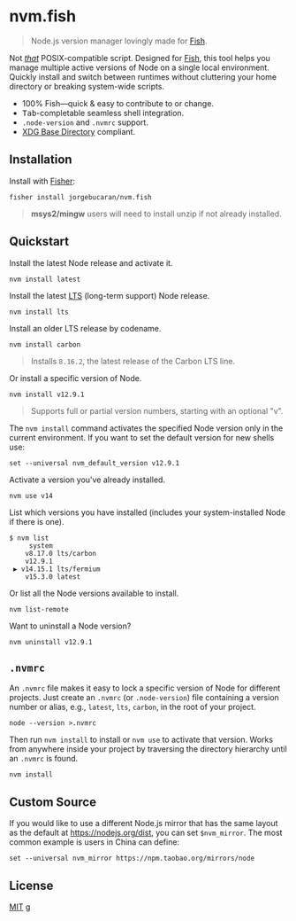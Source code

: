 # nvm.fish

> Node.js version manager lovingly made for [Fish](https://fishshell.com).

Not [_that_](https://github.com/nvm-sh/nvm) POSIX-compatible script. Designed for [Fish](https://fishshell.com), this tool helps you manage multiple active versions of Node on a single local environment. Quickly install and switch between runtimes without cluttering your home directory or breaking system-wide scripts.

- 100% Fish—quick & easy to contribute to or change.
- <kbd>Tab</kbd>-completable seamless shell integration.
- `.node-version` and `.nvmrc` support.
- [XDG Base Directory](https://specifications.freedesktop.org/basedir-spec/basedir-spec-latest.html) compliant.

## Installation

Install with [Fisher](https://github.com/jorgebucaran/fisher):

```console
fisher install jorgebucaran/nvm.fish
```

> **msys2/mingw** users will need to install unzip if not already installed.

## Quickstart

Install the latest Node release and activate it.

```console
nvm install latest
```

Install the latest [LTS](https://github.com/nodejs/Release) (long-term support) Node release.

```console
nvm install lts
```

Install an older LTS release by codename.

```console
nvm install carbon
```

> Installs `8.16.2`, the latest release of the Carbon LTS line.

Or install a specific version of Node.

```console
nvm install v12.9.1
```

> Supports full or partial version numbers, starting with an optional "v".

The `nvm install` command activates the specified Node version only in the current environment. If you want to set the default version for new shells use:

```fish
set --universal nvm_default_version v12.9.1
```

Activate a version you've already installed.

```console
nvm use v14
```

List which versions you have installed (includes your system-installed Node if there is one).

```console
$ nvm list
     system
    v8.17.0 lts/carbon
    v12.9.1
 ▶ v14.15.1 lts/fermium
    v15.3.0 latest
```

Or list all the Node versions available to install.

```console
nvm list-remote
```

Want to uninstall a Node version?

```console
nvm uninstall v12.9.1
```

## `.nvmrc`

An `.nvmrc` file makes it easy to lock a specific version of Node for different projects. Just create an `.nvmrc` (or `.node-version`) file containing a version number or alias, e.g., `latest`, `lts`, `carbon`, in the root of your project.

```console
node --version >.nvmrc
```

Then run `nvm install` to install or `nvm use` to activate that version. Works from anywhere inside your project by traversing the directory hierarchy until an `.nvmrc` is found.

```console
nvm install
```

## Custom Source

If you would like to use a different Node.js mirror that has the same layout as the default at https://nodejs.org/dist, you can set `$nvm_mirror`.
The most common example is users in China can define:

```console
set --universal nvm_mirror https://npm.taobao.org/mirrors/node
```

## License

[MIT](LICENSE.md)
g